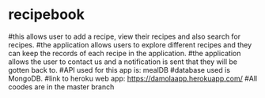 # recipebook
#this allows user to add a recipe, view their recipes and also search for recipes. #the application allows users to explore different recipes and they can keep the records of each recipe in the application. #the application allows the user to contact us and a notification is sent that they will be gotten back to. #API used for this app is: mealDB #database used is MongoDB. #link to heroku web app: https://damolaapp.herokuapp.com/
#All coodes are in the master branch
